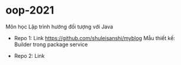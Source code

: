 # oop-2021
Môn học Lập trình hướng đối tượng với Java

+ Repo 1: Link https://github.com/shuleisanshi/myblog
  Mẫu thiết kế: Builder trong package service
  
+ Repo 2: Link 
